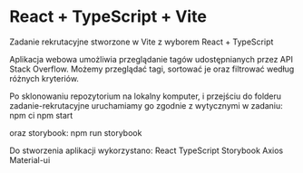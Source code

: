 # React + TypeScript + Vite

Zadanie rekrutacyjne stworzone w Vite z wyborem React + TypeScript

Aplikacja webowa umożliwia przeglądanie tagów udostępnianych przez API Stack Overflow. Możemy przeglądać tagi, sortować je oraz filtrować według różnych kryteriów.

Po sklonowaniu repozytorium na lokalny komputer, i przejściu do folderu zadanie-rekrutacyjne uruchamiamy go zgodnie z wytycznymi w zadaniu:
npm ci
npm start

oraz storybook:
npm run storybook

Do stworzenia aplikacji wykorzystano:
React
TypeScript
Storybook
Axios
Material-ui
